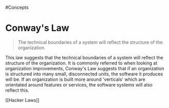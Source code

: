 #Concepts 
# Conway's Law
> The technical boundaries of a system will reflect the structure of the organization.

This law suggests that the technical boundaries of a system will reflect the structure of the organization. It is commonly referred to when looking at organization improvements, Conway's Law suggests that if an organization is structured into many small, disconnected units, the software it produces will be. If an organization is built more around 'verticals' which are orientated around features or services, the software systems will also reflect this.

[[Hacker Laws]]